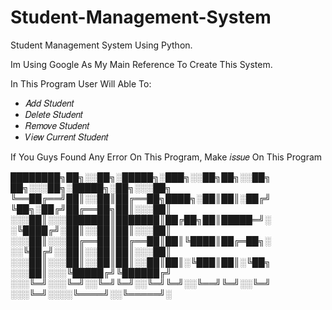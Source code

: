 # Student-Management-System
Student Management System Using Python. 

Im Using Google As My Main Reference To Create This System.

In This Program User Will Able To:
- 𝐴𝑑𝑑 𝑆𝑡𝑢𝑑𝑒𝑛𝑡
- 𝐷𝑒𝑙𝑒𝑡𝑒 𝑆𝑡𝑢𝑑𝑒𝑛𝑡
- 𝑅𝑒𝑚𝑜𝑣𝑒 𝑆𝑡𝑢𝑑𝑒𝑛𝑡
- 𝑉𝑖𝑒𝑤 𝐶𝑢𝑟𝑟𝑒𝑛𝑡 𝑆𝑡𝑢𝑑𝑒𝑛𝑡


If You Guys Found Any Error On This Program, Make 𝑖𝑠𝑠𝑢𝑒 On This Program


████████╗██╗░░██╗░█████╗░███╗░░██╗██╗░░██╗  ██╗░░░██╗░█████╗░██╗░░░██╗
╚══██╔══╝██║░░██║██╔══██╗████╗░██║██║░██╔╝  ╚██╗░██╔╝██╔══██╗██║░░░██║
░░░██║░░░███████║███████║██╔██╗██║█████═╝░  ░╚████╔╝░██║░░██║██║░░░██║
░░░██║░░░██╔══██║██╔══██║██║╚████║██╔═██╗░  ░░╚██╔╝░░██║░░██║██║░░░██║
░░░██║░░░██║░░██║██║░░██║██║░╚███║██║░╚██╗  ░░░██║░░░╚█████╔╝╚██████╔╝
░░░╚═╝░░░╚═╝░░╚═╝╚═╝░░╚═╝╚═╝░░╚══╝╚═╝░░╚═╝  ░░░╚═╝░░░░╚════╝░░╚═════╝░
